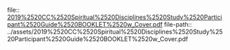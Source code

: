 file:: [2019%2520CC%2520Spiritual%2520Disciplines%2520Study%2520Participant%2520Guide%2520BOOKLET%2520w_Cover.pdf](../assets/2019%2520CC%2520Spiritual%2520Disciplines%2520Study%2520Participant%2520Guide%2520BOOKLET%2520w_Cover.pdf)
file-path:: ../assets/2019%2520CC%2520Spiritual%2520Disciplines%2520Study%2520Participant%2520Guide%2520BOOKLET%2520w_Cover.pdf
